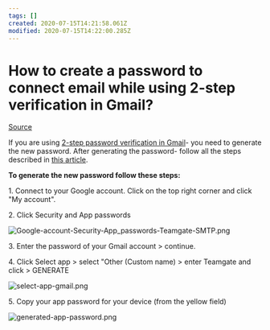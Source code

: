 ```yaml
---
tags: []
created: 2020-07-15T14:21:58.061Z
modified: 2020-07-15T14:22:00.285Z
---
```

# How to create a password to connect email while using 2-step verification in Gmail?

[Source](https://support.teamgate.com/hc/en-us/articles/115002064229-How-to-create-a-password-to-connect-email-while-using-2-step-verification-in-Gmail- "Permalink to How to create a password to connect email while using 2-step verification in Gmail?")

If you are using [2-step password verification in Gmail](https://www.google.com/landing/2step/)- you need to generate the new password. After generating the password- follow all the steps described in [this article](https://support.teamgate.com/hc/en-us/articles/115002084085-Outgoing-SMTP-email-settings).

**To generate the new password follow these steps:**

1\. Connect to your Google account. Click on the top right corner and click "My account".

2\. Click Security and App passwords

![Google-account-Security-App\_passwords-Teamgate-SMTP.png](https://support.teamgate.com/hc/article_attachments/360025099111/Google-account-Security-App_passwords-Teamgate-SMTP.png)

3\. Enter the password of your Gmail account \> continue.

4\. Click Select app \> select "Other (Custom name) \> enter Teamgate and click \> GENERATE

![select-app-gmail.png](https://support.teamgate.com/hc/article_attachments/115002432865/select-app-gmail.png)

5\. Copy your app password for your device (from the yellow field)

![generated-app-password.png](https://support.teamgate.com/hc/article_attachments/115002432905/generated-app-password.png)
